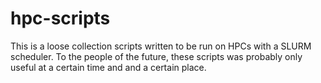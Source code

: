 # hpc-scripts

This is a loose collection scripts written to be run on HPCs with a SLURM scheduler. To the people of the future, these scripts was probably only useful at a certain time and and a certain place.
